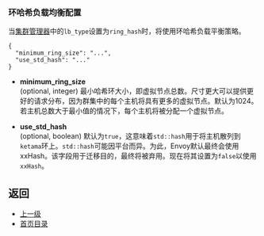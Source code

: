 ### 环哈希负载均衡配置

当[集群管理器](../Cluster.md)中的`lb_type`设置为`ring_hash`时，将使用环哈希负载平衡策略。

```
{
  "minimum_ring_size": "...",
  "use_std_hash": "..."
}
```

- **minimum_ring_size**<br />
	(optional, integer) 最小哈希环大小，即虚拟节点总数。尺寸更大可以提供更好的请求分布，因为群集中的每个主机将具有更多的虚拟节点。默认为1024。若主机总数大于最小值的情况下，每个主机将被分配一个虚拟节点。

- **use_std_hash**<br />
	(optional, boolean) 默认为`true`，这意味着`std::hash`用于将主机散列到`ketama`环上。`std::hash`可能因平台而异。为此，Envoy默认最终会使用xxHash。该字段用于迁移目的，最终将被弃用。现在将其设置为`false`以使用`xxHash`。


## 返回
- [上一级](../Cluster.md)
- [首页目录](../../../README.md)
